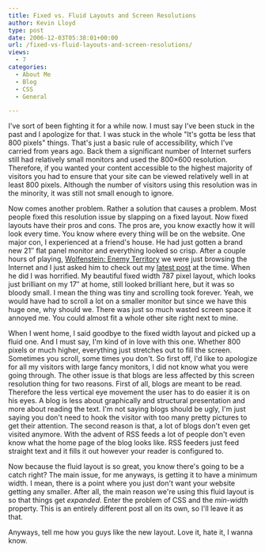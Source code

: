 ```yaml
---
title: Fixed vs. Fluid Layouts and Screen Resolutions
author: Kevin Lloyd
type: post
date: 2006-12-03T05:38:01+00:00
url: /fixed-vs-fluid-layouts-and-screen-resolutions/
views:
  - 7
categories:
  - About Me
  - Blog
  - CSS
  - General

---
```

I've sort of been fighting it for a while now. I must say I've been stuck in the past and I apologize for that. I was stuck in the whole "It's gotta be less that 800 pixels" things. That's just a basic rule of accessibility, which I've carried from years ago. Back them a significant number of Internet surfers still had relatively small monitors and used the 800&#215;600 resolution. Therefore, if you wanted your content accessible to the highest majority of visitors you had to ensure that your site can be viewed relatively well in at least 800 pixels. Although the number of visitors using this resolution was in the minority, it was still not small enough to ignore.

Now comes another problem. Rather a solution that causes a problem. Most people fixed this resolution issue by slapping on a fixed layout. Now fixed layouts have their pros and cons. The pros are, you know exactly how it will look every time. You know where every thing will be on the website. One major con, I experienced at a friend's house. He had just gotten a brand new 21&#8243; flat panel monitor and everything looked so crisp. After a couple hours of playing, [Wolfenstein: Enemy Territory][1] we were just browsing the Internet and I just asked him to check out my [latest post][2] at the time. When he did I was horrified. My beautiful fixed width 787 pixel layout, which looks just brilliant on my 17&#8243; at home, still looked brilliant here, but it was so bloody small. I mean the thing was tiny and scrolling took forever. Yeah, we would have had to scroll a lot on a smaller monitor but since we have this huge one, why should we. There was just so much wasted screen space it annoyed me. You could almost fit a whole other site right next to mine.

<!--more-->



When I went home, I said goodbye to the fixed width layout and picked up a fluid one. And I must say, I'm kind of in love with this one. Whether 800 pixels or much higher, everything just stretches out to fill the screen. Sometimes you scroll, some times you don't. So first off, I'd like to apologize for all my visitors with large fancy monitors, I did not know what you were going through. The other issue is that blogs are less affected by this screen resolution thing for two reasons. First of all, blogs are meant to be read. Therefore the less vertical eye movement the user has to do easier it is on his eyes. A blog is less about graphically and structural presentation and more about reading the text. I'm not saying blogs should be ugly, I'm just saying you don't need to hook the visitor with too many pretty pictures to get their attention. The second reason is that, a lot of blogs don't even get visited anymore. With the advent of RSS feeds a lot of people don't even know what the home page of the blog looks like. RSS feeders just feed straight text and it fills it out however your reader is configured to.

Now because the fluid layout is so great, you know there's going to be a catch right? The main issue, for me anyways, is getting it to have a minimum width. I mean, there is a point where you just don't want your website getting any smaller. After all, the main reason we're using this fluid layout is so that things get _expanded_. Enter the problem of CSS and the _min-width_ property. This is an entirely different post all on its own, so I'll leave it as that.

Anyways, tell me how you guys like the new layout. Love it, hate it, I wanna know.

 [1]: http://www.planetwolfenstein.com/enemyterritory
 [2]: https://webdevelopment2.com/zamzar-free-online-file-conversion/